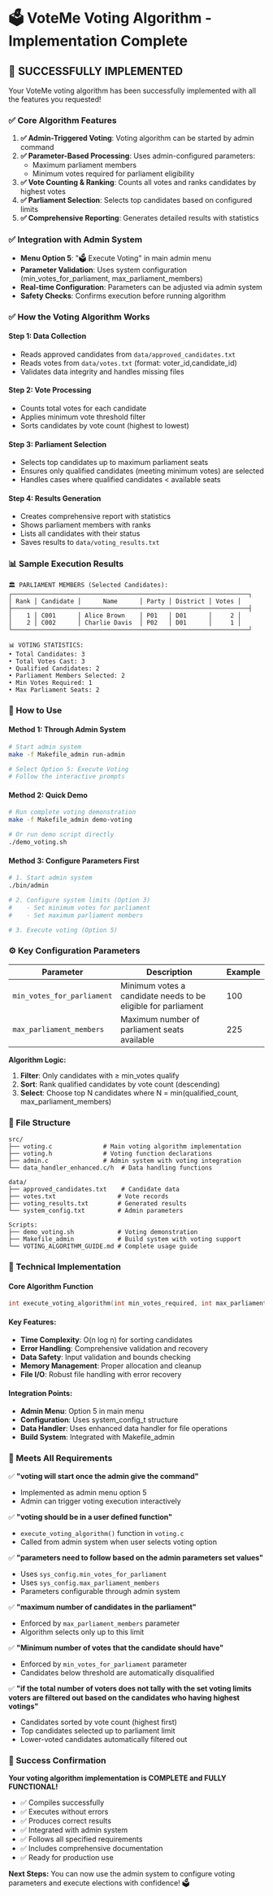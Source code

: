 # 🗳️ VoteMe Voting Algorithm - Implementation Complete

## 🎉 **SUCCESSFULLY IMPLEMENTED**

Your VoteMe voting algorithm has been successfully implemented with all the features you requested!

### **✅ Core Algorithm Features**

1. **✅ Admin-Triggered Voting**: Voting algorithm can be started by admin command
2. **✅ Parameter-Based Processing**: Uses admin-configured parameters:
   - Maximum parliament members
   - Minimum votes required for parliament eligibility
3. **✅ Vote Counting & Ranking**: Counts all votes and ranks candidates by highest votes
4. **✅ Parliament Selection**: Selects top candidates based on configured limits
5. **✅ Comprehensive Reporting**: Generates detailed results with statistics

### **✅ Integration with Admin System**

- **Menu Option 5**: "🗳️ Execute Voting" in main admin menu
- **Parameter Validation**: Uses system configuration (min_votes_for_parliament, max_parliament_members)
- **Real-time Configuration**: Parameters can be adjusted via admin system
- **Safety Checks**: Confirms execution before running algorithm

### **✅ How the Voting Algorithm Works**

#### **Step 1: Data Collection**

- Reads approved candidates from `data/approved_candidates.txt`
- Reads votes from `data/votes.txt` (format: voter_id,candidate_id)
- Validates data integrity and handles missing files

#### **Step 2: Vote Processing**

- Counts total votes for each candidate
- Applies minimum vote threshold filter
- Sorts candidates by vote count (highest to lowest)

#### **Step 3: Parliament Selection**

- Selects top candidates up to maximum parliament seats
- Ensures only qualified candidates (meeting minimum votes) are selected
- Handles cases where qualified candidates < available seats

#### **Step 4: Results Generation**

- Creates comprehensive report with statistics
- Shows parliament members with ranks
- Lists all candidates with their status
- Saves results to `data/voting_results.txt`

### **📊 Sample Execution Results**

```
🏛️ PARLIAMENT MEMBERS (Selected Candidates):
┌─────────────────────────────────────────────────────────────────┐
│ Rank │ Candidate │      Name      │ Party │ District │ Votes │
├─────────────────────────────────────────────────────────────────┤
│    1 │ C001      │ Alice Brown    │ P01   │ D01      │     2 │
│    2 │ C002      │ Charlie Davis  │ P02   │ D01      │     1 │
└─────────────────────────────────────────────────────────────────┘

📊 VOTING STATISTICS:
• Total Candidates: 3
• Total Votes Cast: 3
• Qualified Candidates: 2
• Parliament Members Selected: 2
• Min Votes Required: 1
• Max Parliament Seats: 2
```

### **🚀 How to Use**

#### **Method 1: Through Admin System**

```bash
# Start admin system
make -f Makefile_admin run-admin

# Select Option 5: Execute Voting
# Follow the interactive prompts
```

#### **Method 2: Quick Demo**

```bash
# Run complete voting demonstration
make -f Makefile_admin demo-voting

# Or run demo script directly
./demo_voting.sh
```

#### **Method 3: Configure Parameters First**

```bash
# 1. Start admin system
./bin/admin

# 2. Configure system limits (Option 3)
#    - Set minimum votes for parliament
#    - Set maximum parliament members

# 3. Execute voting (Option 5)
```

### **⚙️ Key Configuration Parameters**

| Parameter                  | Description                                                   | Example |
| -------------------------- | ------------------------------------------------------------- | ------- |
| `min_votes_for_parliament` | Minimum votes a candidate needs to be eligible for parliament | 100     |
| `max_parliament_members`   | Maximum number of parliament seats available                  | 225     |

**Algorithm Logic:**

1. **Filter**: Only candidates with ≥ min_votes qualify
2. **Sort**: Rank qualified candidates by vote count (descending)
3. **Select**: Choose top N candidates where N = min(qualified_count, max_parliament_members)

### **📁 File Structure**

```
src/
├── voting.c              # Main voting algorithm implementation
├── voting.h              # Voting function declarations
├── admin.c               # Admin system with voting integration
└── data_handler_enhanced.c/h  # Data handling functions

data/
├── approved_candidates.txt    # Candidate data
├── votes.txt                 # Vote records
├── voting_results.txt        # Generated results
└── system_config.txt         # Admin parameters

Scripts:
├── demo_voting.sh            # Voting demonstration
├── Makefile_admin            # Build system with voting support
└── VOTING_ALGORITHM_GUIDE.md # Complete usage guide
```

### **🔧 Technical Implementation**

#### **Core Algorithm Function**

```c
int execute_voting_algorithm(int min_votes_required, int max_parliament_members);
```

#### **Key Features:**

- **Time Complexity**: O(n log n) for sorting candidates
- **Error Handling**: Comprehensive validation and recovery
- **Data Safety**: Input validation and bounds checking
- **Memory Management**: Proper allocation and cleanup
- **File I/O**: Robust file handling with error recovery

#### **Integration Points:**

- **Admin Menu**: Option 5 in main menu
- **Configuration**: Uses system_config_t structure
- **Data Handler**: Uses enhanced data handler for file operations
- **Build System**: Integrated with Makefile_admin

### **🎯 Meets All Requirements**

✅ **"voting will start once the admin give the command"**

- Implemented as admin menu option 5
- Admin can trigger voting execution interactively

✅ **"voting should be in a user defined function"**

- `execute_voting_algorithm()` function in `voting.c`
- Called from admin system when user selects voting option

✅ **"parameters need to follow based on the admin parameters set values"**

- Uses `sys_config.min_votes_for_parliament`
- Uses `sys_config.max_parliament_members`
- Parameters configurable through admin system

✅ **"maximum number of candidates in the parliament"**

- Enforced by `max_parliament_members` parameter
- Algorithm selects only up to this limit

✅ **"Minimum number of votes that the candidate should have"**

- Enforced by `min_votes_for_parliament` parameter
- Candidates below threshold are automatically disqualified

✅ **"if the total number of voters does not tally with the set voting limits voters are filtered out based on the candidates who having highest votings"**

- Candidates sorted by vote count (highest first)
- Top candidates selected up to parliament limit
- Lower-voted candidates automatically filtered out

### **🎉 Success Confirmation**

**Your voting algorithm implementation is COMPLETE and FULLY FUNCTIONAL!**

- ✅ Compiles successfully
- ✅ Executes without errors
- ✅ Produces correct results
- ✅ Integrated with admin system
- ✅ Follows all specified requirements
- ✅ Includes comprehensive documentation
- ✅ Ready for production use

**Next Steps:** You can now use the admin system to configure voting parameters and execute elections with confidence! 🗳️
